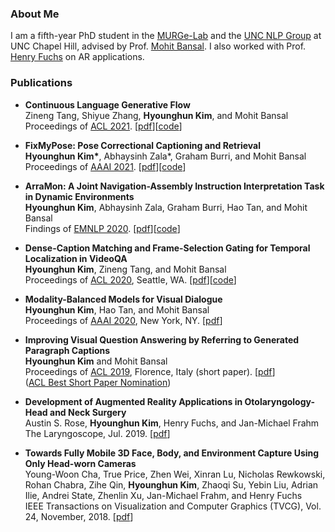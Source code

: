 
### About Me
I am a fifth-year PhD student in the [MURGe-Lab](https://murgelab.cs.unc.edu/) and the [UNC NLP Group](http://nlp.cs.unc.edu/) at UNC Chapel Hill, advised by Prof. [Mohit Bansal](http://www.cs.unc.edu/~mbansal). I also worked with Prof. [Henry Fuchs](http://henryfuchs.web.unc.edu/) on AR applications.


### Publications

* **Continuous Language Generative Flow**  
Zineng Tang, Shiyue Zhang, **Hyounghun Kim**, and Mohit Bansal  
Proceedings of [ACL 2021](https://2021.aclweb.org/). [[pdf](https://aclanthology.org/2021.acl-long.355/)][[code](https://github.com/zinengtang/ContinuousFlowNL)]

* **FixMyPose: Pose Correctional Captioning and Retrieval**  
**Hyounghun Kim\***, Abhaysinh Zala\*, Graham Burri, and Mohit Bansal  
Proceedings of [AAAI 2021](https://aaai.org/Conferences/AAAI-21/). [[pdf](https://arxiv.org/abs/2104.01703)][[code](https://github.com/hyounghk/FixMyPose)]

* **ArraMon: A Joint Navigation-Assembly Instruction Interpretation Task in Dynamic Environments**  
**Hyounghun Kim**, Abhaysinh Zala, Graham Burri, Hao Tan, and Mohit Bansal  
Findings of [EMNLP 2020](https://2020.emnlp.org/). [[pdf](http://arxiv.org/abs/2011.07660)][[code](https://github.com/hyounghk/ArraMon)]

* **Dense-Caption Matching and Frame-Selection Gating for Temporal Localization in VideoQA**  
**Hyounghun Kim**, Zineng Tang, and Mohit Bansal  
Proceedings of [ACL 2020](https://acl2020.org/), Seattle, WA. [[pdf](https://arxiv.org/abs/2005.06409)][[code](https://github.com/hyounghk/VideoQADenseCapFrameGate-ACL2020)]

* **Modality-Balanced Models for Visual Dialogue**  
**Hyounghun Kim**, Hao Tan, and Mohit Bansal  
Proceedings of [AAAI 2020](https://aaai.org/Conferences/AAAI-20/), New York, NY. [[pdf](https://arxiv.org/abs/2001.06354)]

* **Improving Visual Question Answering by Referring to Generated Paragraph Captions**  
**Hyounghun Kim** and Mohit Bansal  
Proceedings of [ACL 2019](http://www.acl2019.org/), Florence, Italy (short paper). [[pdf](https://arxiv.org/abs/1906.06216)]  
([ACL Best Short Paper Nomination](http://www.acl2019.org/EN/nominations-for-acl-2019-best-paper-awards.xhtml))

* **Development of Augmented Reality Applications in Otolaryngology-Head and Neck Surgery**  
Austin S. Rose, **Hyounghun Kim**, Henry Fuchs, and Jan-Michael Frahm  
The Laryngoscope, Jul. 2019. [[pdf](https://onlinelibrary.wiley.com/doi/pdf/10.1002/lary.28098)]

* **Towards Fully Mobile 3D Face, Body, and Environment Capture Using Only Head-worn Cameras**   
Young-Woon Cha, True Price, Zhen Wei, Xinran Lu, Nicholas Rewkowski, Rohan Chabra, Zihe Qin, **Hyounghun Kim**, Zhaoqi Su, Yebin Liu, Adrian Ilie, Andrei State, Zhenlin Xu, Jan-Michael Frahm, and Henry Fuchs  
IEEE Transactions on Visualization and Computer Graphics (TVCG), Vol. 24, November, 2018. [[pdf](https://ieeexplore.ieee.org/stamp/stamp.jsp?tp=&arnumber=8458443)]

